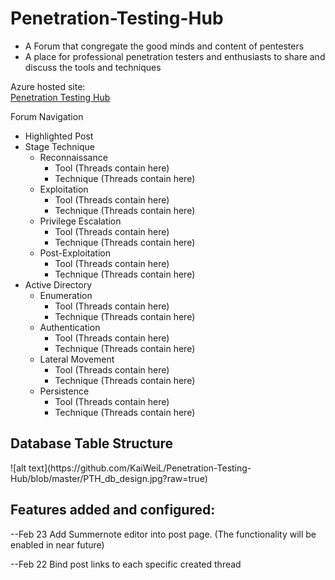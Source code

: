 # Penetration-Testing-Hub
- A Forum that congregate the good minds and content of pentesters
- A place for professional penetration testers and enthusiasts to share and discuss the tools and techniques

Azure hosted site:<br>
[Penetration Testing Hub](https://penetrationtestinghub20210225092748.azurewebsites.net)

Forum Navigation
- Highlighted Post
- Stage Technique
    - Reconnaissance
        - Tool (Threads contain here)
        - Technique (Threads contain here)
    - Exploitation
        - Tool (Threads contain here)
        - Technique (Threads contain here)
    - Privilege Escalation
        - Tool (Threads contain here)
        - Technique (Threads contain here)
    - Post-Exploitation
        - Tool (Threads contain here)
        - Technique (Threads contain here)
- Active Directory
    - Enumeration
        - Tool (Threads contain here)
        - Technique (Threads contain here)
    - Authentication
        - Tool (Threads contain here)
        - Technique (Threads contain here)
    - Lateral Movement
        - Tool (Threads contain here)
        - Technique (Threads contain here)
    - Persistence
        - Tool (Threads contain here)
        - Technique (Threads contain here)
        
<h2>Database Table Structure</h2>
![alt text](https://github.com/KaiWeiL/Penetration-Testing-Hub/blob/master/PTH_db_design.jpg?raw=true)


<h2>Features added and configured:</h2>
--Feb 23
Add Summernote editor into post page.
(The functionality will be enabled in near future)

--Feb 22
Bind post links to each specific created thread

